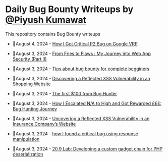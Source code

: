 # Daily Bug Bounty Writeups by [@Piyush Kumawat](https://twitter.com/piyush_supiy) 
This repository contains Bug Bounty writeups

<!-- BLOG-POST-LIST:START -->
 - 💯August 4, 2024 - [How I Got Critical P2 Bug on Google VRP](https://medium.com/@rhashibur75/how-i-got-critical-p2-bug-on-google-vrp-165017145af8?source=rss------bug_bounty-5) 

 - 💯August 3, 2024 - [From Fries to Flaws : My Journey into Web App Security &lpar;Part II&rpar;](https://infosecwriteups.com/from-fries-to-flaws-my-journey-into-web-app-security-part-ii-6127ecc7d93f?source=rss------bug_bounty-5) 

 - 💯August 3, 2024 - [Tips about bug bounty for complete begginers](https://medium.com/@mrkimia097/tips-about-bug-bounty-for-complete-begginers-0fa1c85594ad?source=rss------bug_bounty-5) 

 - 💯August 3, 2024 - [Discovering a Reflected XSS Vulnerability in an Shopping Website](https://medium.com/@anonymousshetty2003/discovering-a-reflected-xss-vulnerability-in-an-shopping-website-d9ea72be73ef?source=rss------bug_bounty-5) 

 - 💯August 3, 2024 - [The first $100 from Bug Hunter](https://medium.com/@osamamohamed21212121/the-first-100-from-bug-hunter-aaee9a0ac547?source=rss------bug_bounty-5) 

 - 💯August 3, 2024 - [How I Escalated N/A to High and Got Rewarded £££: Bug Hunting Journey](https://medium.com/@iamrizwanvp/how-i-escalated-n-a-to-medium-and-got-rewarded-bug-hunting-journey-c6e6097fe93c?source=rss------bug_bounty-5) 

 - 💯August 3, 2024 - [Uncovering a Reflected XSS Vulnerability in an Insurance Company’s Website](https://medium.com/@anonymousshetty2003/uncovering-a-reflected-xss-vulnerability-in-an-insurance-companys-website-ee56c3492381?source=rss------bug_bounty-5) 

 - 💯August 3, 2024 - [how I found a critical bug using response manipulation](https://matrixm0x1.medium.com/how-i-found-a-critical-bug-using-response-manipulation-4403a562db12?source=rss------bug_bounty-5) 

 - 💯August 3, 2024 - [20.9 Lab: Developing a custom gadget chain for PHP deserialization](https://cyberw1ng.medium.com/20-9-lab-developing-a-custom-gadget-chain-for-php-deserialization-c173ff462156?source=rss------bug_bounty-5) 
<!-- BLOG-POST-LIST:END -->
